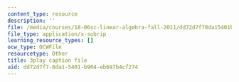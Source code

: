 ```yaml
---
content_type: resource
description: ''
file: /media/courses/18-06sc-linear-algebra-fall-2011/dd72d7f78da15401b904eb697b4cf274_lGGDIGizcQ0.vtt
file_type: application/x-subrip
learning_resource_types: []
ocw_type: OCWFile
resourcetype: Other
title: 3play caption file
uid: dd72d7f7-8da1-5401-b904-eb697b4cf274
---
```

